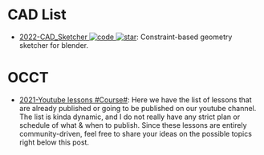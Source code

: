 # CAD List

- [2022-CAD_Sketcher ![code](https://martrix-usa.oss-accelerate.aliyuncs.com/logo/code.svg) ![star](https://img.shields.io/github/stars/hlorus/CAD_Sketcher)](https://github.com/hlorus/CAD_Sketcher): Constraint-based geometry sketcher for blender.

# OCCT

- [2021-Youtube lessons #Course#](http://analysissitus.org/forum/index.php?threads/youtube-lessons.3/): Here we have the list of lessons that are already published or going to be published on our youtube channel. The list is kinda dynamic, and I do not really have any strict plan or schedule of what & when to publish. Since these lessons are entirely community-driven, feel free to share your ideas on the possible topics right below this post.
